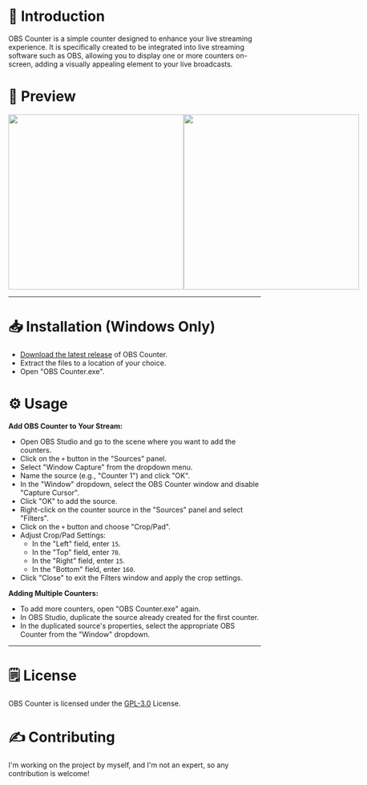 # 👋 Introduction
OBS Counter is a simple counter designed to enhance your live streaming experience. It is specifically created to be integrated into live streaming software such as OBS, allowing you to display one or more counters on-screen, adding a visually appealing element to your live broadcasts.

# 👀 Preview
<div style="display: flex;">
<img src="https://media.discordapp.net/attachments/1028380395114340392/1204065695508340776/Main.png?ex=65d36090&is=65c0eb90&hm=95b37f0f4653a7a8042354f3a92f2963cb674bf8a2eb5d278615712d933a22de" alt="" height="350">
<img src="https://cdn.discordapp.com/attachments/1028380395114340392/1204065695852134490/Main_2.png?ex=65d36090&is=65c0eb90&hm=e627c28281022d42b18d5b549d69f3f117a7a484eb5de3733b3b33bbdcaf2e16" alt="" height="350">
</div>

___

# 📥 Installation (Windows Only)
* [Download the latest release]() of OBS Counter.
* Extract the files to a location of your choice.
* Open "OBS Counter.exe".

# ⚙️ Usage
**Add OBS Counter to Your Stream:**
* Open OBS Studio and go to the scene where you want to add the counters.
* Click on the `+` button in the "Sources" panel.
* Select "Window Capture" from the dropdown menu.
* Name the source (e.g., "Counter 1") and click "OK".
* In the "Window" dropdown, select the OBS Counter window and disable "Capture Cursor".
* Click "OK" to add the source.
* Right-click on the counter source in the "Sources" panel and select "Filters".
* Click on the `+` button and choose "Crop/Pad".
* Adjust Crop/Pad Settings:
   - In the "Left" field, enter `15`.
   - In the "Top" field, enter `70`.
   - In the "Right" field, enter `15`.
   - In the "Bottom" field, enter `160`.
* Click "Close" to exit the Filters window and apply the crop settings.

**Adding Multiple Counters:**
* To add more counters, open "OBS Counter.exe" again.
* In OBS Studio, duplicate the source already created for the first counter.
* In the duplicated source's properties, select the appropriate OBS Counter from the "Window" dropdown.
___

# 🗒️ License
OBS Counter is licensed under the [GPL-3.0](https://github.com/Reverseeh/OBS-Counter/blob/main/LICENSE) License.

# ✍️ Contributing
I'm working on the project by myself, and I'm not an expert, so any contribution is welcome!
